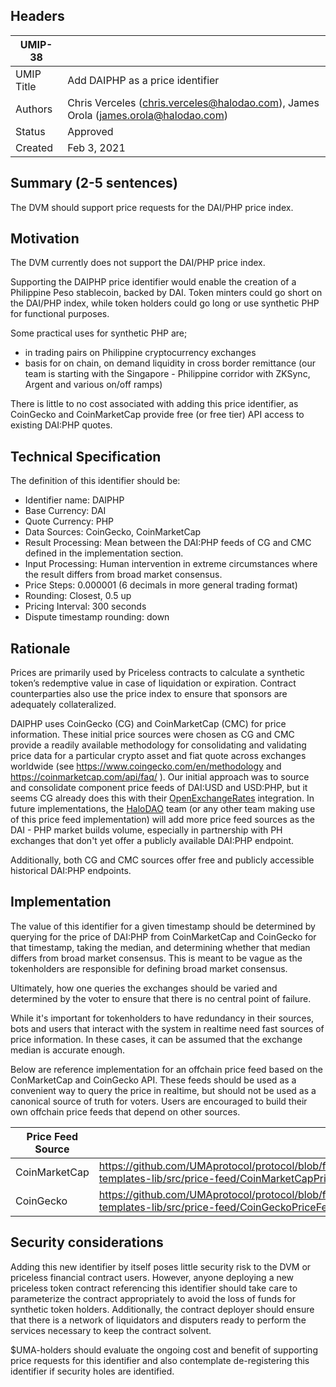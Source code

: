 ## Headers

| UMIP-38    |                                                                                    |
| ---------- | ---------------------------------------------------------------------------------- |
| UMIP Title | Add DAIPHP as a price identifier                                                   |
| Authors    | Chris Verceles (chris.verceles@halodao.com), James Orola (james.orola@halodao.com) |
| Status     | Approved                                                                           |
| Created    | Feb 3, 2021                                                                        |

## Summary (2-5 sentences)

The DVM should support price requests for the DAI/PHP price index.

## Motivation

The DVM currently does not support the DAI/PHP price index.

Supporting the DAIPHP price identifier would enable the creation of a Philippine Peso stablecoin, backed by DAI. Token minters could go short on the DAI/PHP index, while token holders could go long or use synthetic PHP for functional purposes.

Some practical uses for synthetic PHP are;

- in trading pairs on Philippine cryptocurrency exchanges
- basis for on chain, on demand liquidity in cross border remittance (our team is starting with the Singapore - Philippine corridor with ZKSync, Argent and various on/off ramps)

There is little to no cost associated with adding this price identifier, as CoinGecko and CoinMarketCap provide free (or free tier) API access to existing DAI:PHP quotes.

## Technical Specification

The definition of this identifier should be:

- Identifier name: DAIPHP
- Base Currency: DAI
- Quote Currency: PHP
- Data Sources: CoinGecko, CoinMarketCap
- Result Processing: Mean between the DAI:PHP feeds of CG and CMC defined in the implementation section.
- Input Processing: Human intervention in extreme circumstances where the result differs from broad market consensus.
- Price Steps: 0.000001 (6 decimals in more general trading format)
- Rounding: Closest, 0.5 up
- Pricing Interval: 300 seconds
- Dispute timestamp rounding: down

## Rationale

Prices are primarily used by Priceless contracts to calculate a synthetic token’s redemptive value in case of liquidation or expiration. Contract counterparties also use the price index to ensure that sponsors are adequately collateralized.

DAIPHP uses CoinGecko (CG) and CoinMarketCap (CMC) for price information. These initial price sources were chosen as CG and CMC provide a readily available methodology for consolidating and validating price data for a particular crypto asset and fiat quote across exchanges worldwide (see https://www.coingecko.com/en/methodology and https://coinmarketcap.com/api/faq/ ). Our initial approach was to source and consolidate component price feeds of DAI:USD and USD:PHP, but it seems CG already does this with their [OpenExchangeRates](https://openexchangerates.org/) integration. In future implementations, the [HaloDAO](https://halodao.com/) team (or any other team making use of this price feed implementation) will add more price feed sources as the DAI - PHP market builds volume, especially in partnership with PH exchanges that don't yet offer a publicly available DAI:PHP endpoint.

Additionally, both CG and CMC sources offer free and publicly accessible historical DAI:PHP endpoints.

## Implementation

The value of this identifier for a given timestamp should be determined by querying for the price of DAI:PHP from CoinMarketCap and CoinGecko for that timestamp, taking the median, and determining whether that median differs from broad market consensus. This is meant to be vague as the tokenholders are responsible for defining broad market consensus.

Ultimately, how one queries the exchanges should be varied and determined by the voter to ensure that there is no central point of failure.

While it's important for tokenholders to have redundancy in their sources, bots and users that interact with the system in realtime need fast sources of price information. In these cases, it can be assumed that the exchange median is accurate enough.

Below are reference implementation for an offchain price feed based on the ConMarketCap and CoinGecko API. These feeds should be used as a convenient way to query the price in realtime, but should not be used as a canonical source of truth for voters. Users are encouraged to build their own offchain price feeds that depend on other sources.


| Price Feed Source    | Implementation      |
| -------------------- | ------------------- |
| CoinMarketCap        | https://github.com/UMAprotocol/protocol/blob/f079a8e03fb6acdc6daebfb07e346317ed73ae05/packages/financial-templates-lib/src/price-feed/CoinMarketCapPriceFeed.js |
| CoinGecko            | https://github.com/UMAprotocol/protocol/blob/f079a8e03fb6acdc6daebfb07e346317ed73ae05/packages/financial-templates-lib/src/price-feed/CoinGeckoPriceFeed.js |

## Security considerations

Adding this new identifier by itself poses little security risk to the DVM or priceless financial contract users. However, anyone deploying a new priceless token contract referencing this identifier should take care to parameterize the contract appropriately to avoid the loss of funds for synthetic token holders. Additionally, the contract deployer should ensure that there is a network of liquidators and disputers ready to perform the services necessary to keep the contract solvent.

$UMA-holders should evaluate the ongoing cost and benefit of supporting price requests for this identifier and also contemplate de-registering this identifier if security holes are identified.
